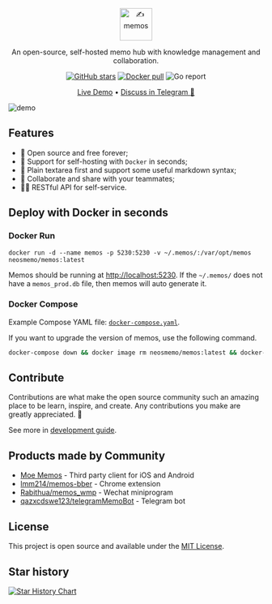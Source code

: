 <p align="center"><a href="https://usememos.com"><img height="64px" src="https://raw.githubusercontent.com/usememos/memos/main/resources/logo-full.webp" alt="✍️ memos" /></a></p>

<p align="center">An open-source, self-hosted memo hub with knowledge management and collaboration.</p>

<p align="center">
  <a href="https://github.com/usememos/memos/stargazers"><img alt="GitHub stars" src="https://img.shields.io/github/stars/usememos/memos" /></a>
  <a href="https://hub.docker.com/r/neosmemo/memos"><img alt="Docker pull" src="https://img.shields.io/docker/pulls/neosmemo/memos.svg" /></a>
  <img alt="Go report" src="https://goreportcard.com/badge/github.com/usememos/memos" />
</p>

<p align="center">
  <a href="https://demo.usememos.com/">Live Demo</a> •
  <a href="https://t.me/+-_tNF1k70UU4ZTc9">Discuss in Telegram 👾</a>
</p>

![demo](https://raw.githubusercontent.com/usememos/memos/main/resources/demo.webp)

## Features

- 🦄 Open source and free forever;
- 🚀 Support for self-hosting with `Docker` in seconds;
- 📜 Plain textarea first and support some useful markdown syntax;
- 👥 Collaborate and share with your teammates;
- 🧑‍💻 RESTful API for self-service.

## Deploy with Docker in seconds

### Docker Run

```docker
docker run -d --name memos -p 5230:5230 -v ~/.memos/:/var/opt/memos neosmemo/memos:latest
```

Memos should be running at [http://localhost:5230](http://localhost:5230). If the `~/.memos/` does not have a `memos_prod.db` file, then memos will auto generate it.

### Docker Compose

Example Compose YAML file: [`docker-compose.yaml`](./docker-compose.yaml).

If you want to upgrade the version of memos, use the following command.

```sh
docker-compose down && docker image rm neosmemo/memos:latest && docker-compose up -d
```

## Contribute

Contributions are what make the open source community such an amazing place to be learn, inspire, and create. Any contributions you make are greatly appreciated. 🥰

See more in [development guide](https://github.com/usememos/memos/tree/main/docs/development.md).

## Products made by Community

- [Moe Memos](https://memos.moe/) - Third party client for iOS and Android
- [lmm214/memos-bber](https://github.com/lmm214/memos-bber) - Chrome extension
- [Rabithua/memos_wmp](https://github.com/Rabithua/memos_wmp) - Wechat miniprogram
- [qazxcdswe123/telegramMemoBot](https://github.com/qazxcdswe123/telegramMemoBot) - Telegram bot

## License

This project is open source and available under the [MIT License](https://github.com/usememos/memos/blob/main/LICENSE).

## Star history

[![Star History Chart](https://api.star-history.com/svg?repos=usememos/memos&type=Date)](https://star-history.com/#usememos/memos&Date)
